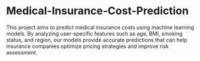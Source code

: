 # Medical-Insurance-Cost-Prediction
This project aims to predict medical insurance costs using machine learning models. By analyzing user-specific features such as age, BMI, smoking status, and region, our models provide accurate predictions that can help insurance companies optimize pricing strategies and improve risk assessment.
